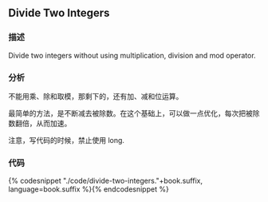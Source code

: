 ## Divide Two Integers


### 描述

Divide two integers without using multiplication, division and mod operator.


### 分析

不能用乘、除和取模，那剩下的，还有加、减和位运算。

最简单的方法，是不断减去被除数。在这个基础上，可以做一点优化，每次把被除数翻倍，从而加速。

注意，写代码的时候，禁止使用 long.


### 代码

{% codesnippet "./code/divide-two-integers."+book.suffix, language=book.suffix %}{% endcodesnippet %}
